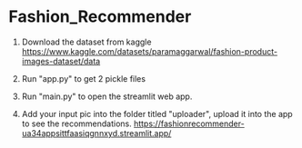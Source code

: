 # Fashion_Recommender

1. Download the dataset from kaggle
https://www.kaggle.com/datasets/paramaggarwal/fashion-product-images-dataset/data

2. Run "app.py" to get 2 pickle files

3. Run "main.py" to open the streamlit web app.

4. Add your input pic into the folder titled "uploader", upload it into the app to see the recommendations.
https://fashionrecommender-ua34appsittfaasiqgnnxyd.streamlit.app/

